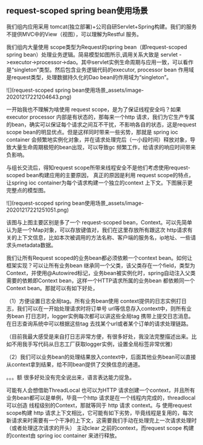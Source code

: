 ## request-scoped spring bean使用场景

我们组内应用采用 tomcat(独立部署)+公司自研Servlet+Spring构建。我们的服务不提供MVC中的View（视图），可以理解为Restful 服务。

我们组内大量使用 scope类型为Request的spring bean（即request-scoped spring bean）处理业务逻辑。简易模型如图所示,调用关系大致是 servlet ->executor->processor->dao。其中servlet实例生命周期与应用一致，可以看作是“singleton”类型。然后包含业务逻辑代码的executor, processor bean 作用域是request类型，处理数据持久化的Dao bean的作用域为“singleton”。

![](request-scoped spring bean使用场景_assets/image-20201217221204643.png)

一开始我也不理解为啥使用 request scope，是为了保证线程安全吗？如果 executor processor 内部是有状态的，那每来一个http 请求，我们为它生产专属的bean，确实可以保证每个请求之间互不干扰，不影响各自的状态，这是request scope bean的明显优点。但是这样同时带来一些劣势，那就是 spring ioc container 会频繁地实例化对象，并在请求处理完后（一小段时间）释放对象，导致大量生命周期极短的bean出现，可以导致gc 频繁工作，给请求的响应时间带来负影响。

与组长交流后，得知request scope所带来线程安全不是他们考虑使用request-scoped bean构建应用的主要原因， 真正的原因是利用 request scope的特点，让spring ioc container为每个请求构建一个独立的context 上下文。下图展示更完整点的模型图。

![](request-scoped spring bean使用场景_assets/image-20201217221251051.png)

该图与上图主要区别是多了一个 request-scoped bean，Context。可以先简单认为是一个Map对象，可以存放键值对，我们在这里存放所有跟这次 http请求有关的上下文信息，比如本次被调用的方法名称、客户端的服务名，ip地址、一些请求头metadata数据。

我们让所有Request scoped的业务bean都必须依赖一个context bean。如何让框架实现？可以让所有业务bean 继承同一个父类，该父类存在一个field，类型为 Context，并使用@Autowired标记，业务bean被实例化时，spring自动注入父类需要的依赖即Context bean，这样一个HTTP请求所属的业务bean 都依赖同一个Context  bean。那就可以有如下好处，

（1）方便设置日志全局tag。所有业务bean使用 context提供的日志实例打日志，我们可以在一开始处理请求时将订单号 url等信息存入context中，则所有业务bean 打日志时，logger实例每次都可以讲这些全局tag 携带上提交日志消息。在日志查询系统中可以根据这些tag 去找某个url或者某个订单的请求处理链路。

（目前我最大感受是来自打日志非常方便，有很多好处，我没法完整描述出来。比如不用我手写代码从日志工厂获取logger实例，设置全局标签非常优雅）

（2）我们可以业务bean的处理结果放入context中，后面其他业务bean可以直接从context拿到结果，给不同bean提供了交换信息的通道。

。。。额 很多好处没有完全说出来，语言表达能力捉急。



可能有人会想借助ThreadLocal 也可以为HTTP 请求创建一个context，并且所有业务bean都可以是单例，毕竟一个http 请求是在一个线程内完成的，threadlocal可以创造 线程级别的Context，那就等同于 http 请求 context。与 使用request scope构建 http 请求上下文相比，它可能有如下劣势，毕竟线程是复用的，每次新请求来时需要有一个干净的上下文，这需要我们手动在处理完上一次请求处理时（或者处理这次请求的开头） 主动clear 之前的context，而request scope 构建的context由 spring ioc container 来进行释放。